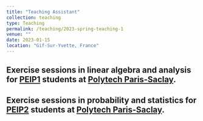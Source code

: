 ```yaml
---
title: "Teaching Assistant"
collection: teaching
type: Teaching
permalink: /teaching/2023-spring-teaching-1
venue: ""
date: 2023-01-15
location: "Gif-Sur-Yvette, France"
---
```


Exercise sessions in linear algebra and analysis for [PEIP1](https://www.polytech.universite-paris-saclay.fr/en/course/polytech-preparatory-cycle-peip) students at [Polytech Paris-Saclay](https://www.polytech.universite-paris-saclay.fr/).
---
Exercise sessions in probability and statistics for [PEIP2](https://www.polytech.universite-paris-saclay.fr/en/course/polytech-preparatory-cycle-peip) students at [Polytech Paris-Saclay](https://www.polytech.universite-paris-saclay.fr/).
---

